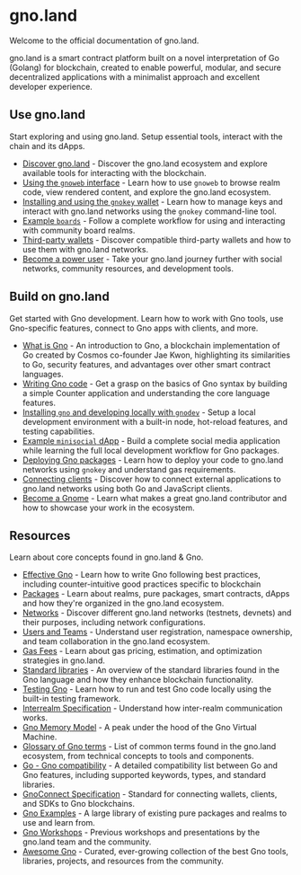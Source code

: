 # gno.land

Welcome to the official documentation of gno.land.

gno.land is a smart contract platform built on a novel interpretation of Go
(Golang) for blockchain, created to enable powerful, modular, and secure
decentralized applications with a minimalist approach and excellent developer
experience.

## Use gno.land

Start exploring and using gno.land. Setup essential tools, interact with the
chain and its dApps.

- [Discover gno.land](users/discover-gnoland.md) - Discover the gno.land ecosystem and explore available tools for interacting with the blockchain.
- [Using the `gnoweb` interface](users/explore-with-gnoweb.md) - Learn how to use `gnoweb` to browse realm code, view rendered content, and explore the gno.land ecosystem.
- [Installing and using the `gnokey` wallet](users/interact-with-gnokey.md) - Learn how to manage keys and interact with gno.land networks using the `gnokey` command-line tool.
- [Example `boards`](users/example-boards.md) - Follow a complete workflow for using and interacting with community board realms.
- [Third-party wallets](users/third-party-wallets.md) - Discover compatible third-party wallets and how to use them with gno.land networks.
- [Become a power user](users/power-users.md) - Take your gno.land journey further with social networks, community resources, and development tools.

## Build on gno.land

Get started with Gno development. Learn how to work with Gno tools, use
Gno-specific features, connect to Gno apps with clients, and more.

- [What is Gno](builders/what-is-gnolang.md) - An introduction to Gno, a blockchain implementation of Go created by Cosmos co-founder Jae Kwon, highlighting its similarities to Go, security features, and advantages over other smart contract languages.
- [Writing Gno code](builders/anatomy-of-a-gno-package.md) - Get a grasp on the basics of Gno syntax by building a simple Counter application and understanding the core language features.
- [Installing `gno` and developing locally with `gnodev`](builders/local-dev-with-gnodev.md) - Setup a local development environment with a built-in node, hot-reload features, and testing capabilities.
- [Example `minisocial` dApp](builders/example-minisocial-dapp.md) - Build a complete social media application while learning the full local development workflow for Gno packages.
- [Deploying Gno packages](builders/deploy-packages.md) - Learn how to deploy your code to gno.land networks using `gnokey` and understand gas requirements.
- [Connecting clients](builders/connect-clients-and-apps.md) - Discover how to connect external applications to gno.land networks using both Go and JavaScript clients.
- [Become a Gnome](builders/become-a-gnome.md) - Learn what makes a great gno.land contributor and how to showcase your work in the ecosystem.

## Resources

Learn about core concepts found in gno.land & Gno.

- [Effective Gno](resources/effective-gno.md) - Learn how to write Gno following best practices, including counter-intuitive good practices specific to blockchain
- [Packages](resources/gno-packages.md) - Learn about realms, pure packages, smart contracts, dApps and how they're organized in the gno.land ecosystem.
- [Networks](resources/gnoland-networks.md) - Discover different gno.land networks (testnets, devnets) and their purposes, including network configurations.
- [Users and Teams](resources/users-and-teams.md) - Understand user registration, namespace ownership, and team collaboration in the gno.land ecosystem.
- [Gas Fees](resources/gas-fees.md) - Learn about gas pricing, estimation, and optimization strategies in gno.land.
- [Standard libraries](resources/gno-stdlibs.md) - An overview of the standard libraries found in the Gno language and how they enhance blockchain functionality.
- [Testing Gno](resources/gno-testing.md) - Learn how to run and test Gno code locally using the built-in testing framework.
- [Interrealm Specification](resources/gno-interrealm.md) - Understand how inter-realm communication works.
- [Gno Memory Model](resources/gno-memory-model.md) - A peak under the hood of the Gno Virtual Machine.
- [Glossary of Gno terms](resources/glossary.md) - List of common terms found in the gno.land ecosystem, from technical concepts to tools and components.
- [Go - Gno compatibility](resources/go-gno-compatibility.md) - A detailed compatibility list between Go and Gno features, including supported keywords, types, and standard libraries.
- [GnoConnect Specification](resources/gnoconnect.md) - Standard for connecting wallets, clients, and SDKs to Gno blockchains.
- [Gno Examples](https://github.com/gnolang/gno/tree/master/examples) - A large library of existing pure packages and realms to use and learn from.
- [Gno Workshops](https://github.com/gnolang/workshops) - Previous workshops and presentations by the gno.land team and the community.
- [Awesome Gno](https://github.com/gnoverse/awesome-gno) - Curated, ever-growing collection of the best Gno tools, libraries, projects, and resources from the community.
